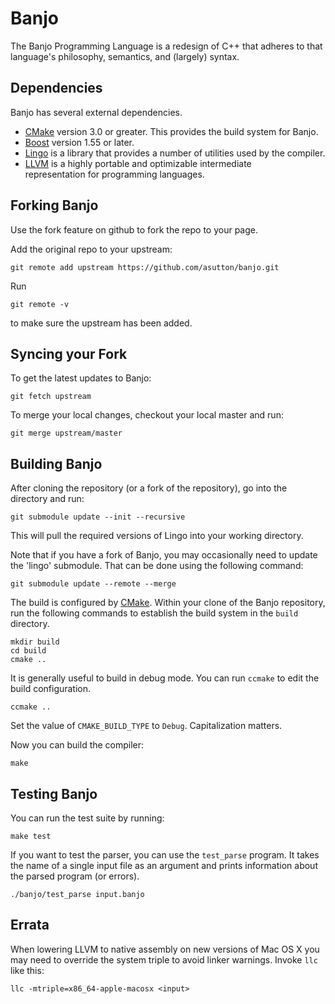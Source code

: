 # Banjo

The Banjo Programming Language is a redesign of C++ that adheres to that
language's philosophy, semantics, and (largely) syntax.

## Dependencies

Banjo has several external dependencies.

- [CMake](https://cmake.org) version 3.0 or greater. This provides the
   build system for Banjo.
- [Boost](http://www.boost.org) version 1.55 or later.
- [Lingo](https://github.com/asutton/lingo) is a library that provides a
  number of utilities used by the compiler.
- [LLVM](http://llvm.org/) is a highly portable and optimizable intermediate   
  representation for programming languages.

## Forking Banjo

Use the fork feature on github to fork the repo to your page.

Add the original repo to your upstream:

```shell
git remote add upstream https://github.com/asutton/banjo.git
```

Run

```shell
git remote -v
```

to make sure the upstream has been added.

## Syncing your Fork

To get the latest updates to Banjo:

```shell
git fetch upstream
```

To merge your local changes, checkout your local master and run:

```shell
git merge upstream/master
```

## Building Banjo

After cloning the repository (or a fork of the repository), go into the
directory and run:

```shell
git submodule update --init --recursive
```

This will pull the required versions of Lingo into your working directory.

Note that if you have a fork of Banjo, you may occasionally need to update the
'lingo' submodule. That can be done using the following command:

```shell
git submodule update --remote --merge
```

The build is configured by [CMake](https://cmake.org). Within your clone
of the Banjo repository, run the following commands to establish the
build system in the `build` directory.

```shell
mkdir build
cd build
cmake ..
```

It is generally useful to build in debug mode. You can run `ccmake` to
edit the build configuration.

```shell
ccmake ..
```

Set the value of `CMAKE_BUILD_TYPE` to `Debug`. Capitalization matters.

Now you can build the compiler:

```shell
make
```


## Testing Banjo

You can run the test suite by running:

```shell
make test
```

If you want to test the parser, you can use the `test_parse` program.
It takes the name of a single input file as an argument and prints
information about the parsed program (or errors).

```shell
./banjo/test_parse input.banjo
```


## Errata

When lowering LLVM to native assembly on new versions of Mac OS X you may
need to override the system triple to avoid linker warnings. Invoke `llc`
like this:

```shell
llc -mtriple=x86_64-apple-macosx <input>
```
